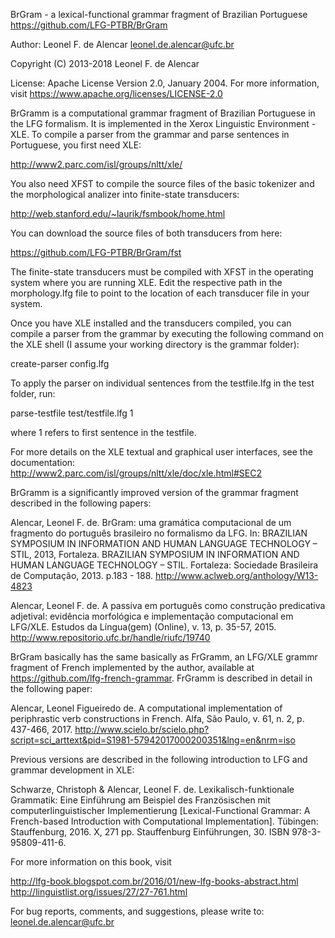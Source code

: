 BrGram - a lexical-functional grammar fragment of Brazilian Portuguese https://github.com/LFG-PTBR/BrGram

Author: Leonel F. de Alencar leonel.de.alencar@ufc.br

Copyright (C) 2013-2018 Leonel F. de Alencar

License: Apache License Version 2.0, January 2004. For more information, visit https://www.apache.org/licenses/LICENSE-2.0

BrGramm is a computational grammar fragment of Brazilian Portuguese in the LFG formalism. It is implemented in the Xerox Linguistic Environment - XLE. To compile a parser from the grammar and parse sentences in Portuguese, you first need XLE:

http://www2.parc.com/isl/groups/nltt/xle/

You also need XFST to compile the source files of the basic tokenizer and the morphological analizer into finite-state transducers:

http://web.stanford.edu/~laurik/fsmbook/home.html

You can download the source files of both transducers from here:

https://github.com/LFG-PTBR/BrGram/fst

The finite-state transducers must be compiled with XFST in the operating system where you are running XLE. Edit the respective path in the morphology.lfg file to point to the location of each transducer file in your system.

Once you have XLE installed and the transducers compiled, you can compile a parser from the grammar by executing the following command on the XLE shell (I assume your working directory is the grammar folder):

create-parser config.lfg

To apply the parser on individual sentences from the testfile.lfg in the test folder, run:

parse-testfile test/testfile.lfg 1

where 1 refers to first sentence in the testfile.

For more details on the XLE textual and graphical user interfaces, see the documentation: http://www2.parc.com/isl/groups/nltt/xle/doc/xle.html#SEC2

BrGramm is a significantly improved version of the grammar fragment described in the following papers:

Alencar, Leonel F. de. BrGram: uma gramática computacional de um fragmento do português brasileiro no formalismo da LFG. In: BRAZILIAN SYMPOSIUM IN INFORMATION AND HUMAN LANGUAGE TECHNOLOGY – STIL, 2013, Fortaleza. BRAZILIAN SYMPOSIUM IN INFORMATION AND HUMAN LANGUAGE TECHNOLOGY – STIL. Fortaleza: Sociedade Brasileira de Computação, 2013. p.183 - 188. http://www.aclweb.org/anthology/W13-4823

Alencar, Leonel F. de. A passiva em português como construção predicativa adjetival: evidência morfológica e implementação computacional em LFG/XLE. Estudos da Língua(gem) (Online), v. 13, p. 35-57, 2015. http://www.repositorio.ufc.br/handle/riufc/19740

BrGram basically has the same basically as FrGramm, an LFG/XLE grammr fragment of French implemented by the author, available at https://github.com/lfg-french-grammar. FrGramm is described in detail in the following paper:

Alencar, Leonel Figueiredo de. A computational implementation of periphrastic verb constructions in French. Alfa, São Paulo, v. 61, n. 2, p. 437-466, 2017. http://www.scielo.br/scielo.php?script=sci_arttext&pid=S1981-57942017000200351&lng=en&nrm=iso

Previous versions are described in the following introduction to LFG and grammar development in  XLE:

Schwarze, Christoph & Alencar, Leonel F. de. Lexikalisch-funktionale Grammatik: Eine Einführung am Beispiel des Französischen mit computerlinguistischer Implementierung [Lexical-Functional Grammar: A French-based Introduction with Computational Implementation]. Tübingen: Stauffenburg, 2016. X, 271 pp. Stauffenburg Einführungen, 30. ISBN 978-3-95809-411-6.

For more information on this book, visit

http://lfg-book.blogspot.com.br/2016/01/new-lfg-books-abstract.html http://linguistlist.org/issues/27/27-761.html

For bug reports, comments, and suggestions, please write to: leonel.de.alencar@ufc.br
